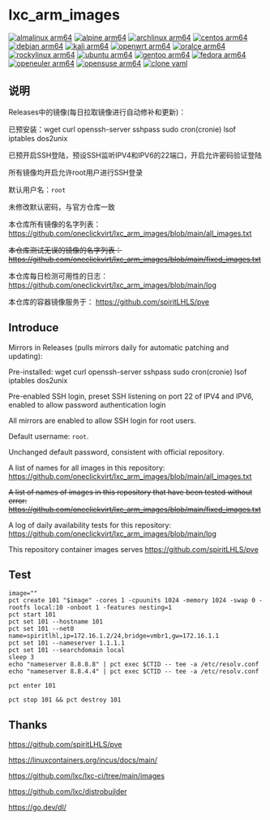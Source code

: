 # lxc_arm_images

[![almalinux arm64](https://github.com/oneclickvirt/lxc_arm_images/actions/workflows/almalinux_arm64.yml/badge.svg)](https://github.com/oneclickvirt/lxc_arm_images/actions/workflows/almalinux_arm64.yml) [![alpine arm64](https://github.com/oneclickvirt/lxc_arm_images/actions/workflows/alpine_arm64.yml/badge.svg)](https://github.com/oneclickvirt/lxc_arm_images/actions/workflows/alpine_arm64.yml) [![archlinux arm64](https://github.com/oneclickvirt/lxc_arm_images/actions/workflows/archlinux_arm64.yml/badge.svg)](https://github.com/oneclickvirt/lxc_arm_images/actions/workflows/archlinux_arm64.yml) [![centos arm64](https://github.com/oneclickvirt/lxc_arm_images/actions/workflows/centos_arm64.yml/badge.svg)](https://github.com/oneclickvirt/lxc_arm_images/actions/workflows/centos_arm64.yml) [![debian arm64](https://github.com/oneclickvirt/lxc_arm_images/actions/workflows/debian_arm64.yml/badge.svg)](https://github.com/oneclickvirt/lxc_arm_images/actions/workflows/debian_arm64.yml) [![kali arm64](https://github.com/oneclickvirt/lxc_arm_images/actions/workflows/kali_arm64.yml/badge.svg)](https://github.com/oneclickvirt/lxc_arm_images/actions/workflows/kali_arm64.yml) [![openwrt arm64](https://github.com/oneclickvirt/lxc_arm_images/actions/workflows/openwrt_arm64.yml/badge.svg)](https://github.com/oneclickvirt/lxc_arm_images/actions/workflows/openwrt_arm64.yml) [![oralce arm64](https://github.com/oneclickvirt/lxc_arm_images/actions/workflows/oralce_arm64.yml/badge.svg)](https://github.com/oneclickvirt/lxc_arm_images/actions/workflows/oralce_arm64.yml) [![rockylinux arm64](https://github.com/oneclickvirt/lxc_arm_images/actions/workflows/rockylinux_arm64.yml/badge.svg)](https://github.com/oneclickvirt/lxc_arm_images/actions/workflows/rockylinux_arm64.yml) [![ubuntu arm64](https://github.com/oneclickvirt/lxc_arm_images/actions/workflows/ubuntu_arm64.yml/badge.svg)](https://github.com/oneclickvirt/lxc_arm_images/actions/workflows/ubuntu_arm64.yml) [![gentoo arm64](https://github.com/oneclickvirt/lxc_arm_images/actions/workflows/gentoo_arm64.yml/badge.svg)](https://github.com/oneclickvirt/lxc_arm_images/actions/workflows/gentoo_arm64.yml) [![fedora arm64](https://github.com/oneclickvirt/lxc_arm_images/actions/workflows/fedora_arm64.yml/badge.svg)](https://github.com/oneclickvirt/lxc_arm_images/actions/workflows/fedora_arm64.yml) [![openeuler arm64](https://github.com/oneclickvirt/lxc_arm_images/actions/workflows/openeuler_arm64.yml/badge.svg)](https://github.com/oneclickvirt/lxc_arm_images/actions/workflows/openeuler_arm64.yml) [![opensuse arm64](https://github.com/oneclickvirt/lxc_arm_images/actions/workflows/opensuse_arm64.yml/badge.svg)](https://github.com/oneclickvirt/lxc_arm_images/actions/workflows/opensuse_arm64.yml) [![clone yaml](https://github.com/oneclickvirt/lxc_arm_images/actions/workflows/clone_yaml.yml/badge.svg)](https://github.com/oneclickvirt/lxc_arm_images/actions/workflows/clone_yaml.yml)

## 说明

Releases中的镜像(每日拉取镜像进行自动修补和更新)：

已预安装：wget curl openssh-server sshpass sudo cron(cronie) lsof iptables dos2unix

已预开启SSH登陆，预设SSH监听IPV4和IPV6的22端口，开启允许密码验证登陆

所有镜像均开启允许root用户进行SSH登录

默认用户名：```root```

未修改默认密码，与官方仓库一致

本仓库所有镜像的名字列表：https://github.com/oneclickvirt/lxc_arm_images/blob/main/all_images.txt

~~本仓库测试无误的镜像的名字列表：https://github.com/oneclickvirt/lxc_arm_images/blob/main/fixed_images.txt~~

本仓库每日检测可用性的日志：https://github.com/oneclickvirt/lxc_arm_images/blob/main/log

本仓库的容器镜像服务于： https://github.com/spiritLHLS/pve

## Introduce

Mirrors in Releases (pulls mirrors daily for automatic patching and updating):

Pre-installed: wget curl openssh-server sshpass sudo cron(cronie) lsof iptables dos2unix

Pre-enabled SSH login, preset SSH listening on port 22 of IPV4 and IPV6, enabled to allow password authentication login

All mirrors are enabled to allow SSH login for root users.

Default username: ```root```.

Unchanged default password, consistent with official repository.

A list of names for all images in this repository: https://github.com/oneclickvirt/lxc_arm_images/blob/main/all_images.txt

~~A list of names of images in this repository that have been tested without error: https://github.com/oneclickvirt/lxc_arm_images/blob/main/fixed_images.txt~~

A log of daily availability tests for this repository: https://github.com/oneclickvirt/lxc_arm_images/blob/main/log

This repository container images serves https://github.com/spiritLHLS/pve

## Test

```
image=""
pct create 101 "$image" -cores 1 -cpuunits 1024 -memory 1024 -swap 0 -rootfs local:10 -onboot 1 -features nesting=1
pct start 101
pct set 101 --hostname 101
pct set 101 --net0 name=spiritlhl,ip=172.16.1.2/24,bridge=vmbr1,gw=172.16.1.1
pct set 101 --nameserver 1.1.1.1
pct set 101 --searchdomain local
sleep 3
echo "nameserver 8.8.8.8" | pct exec $CTID -- tee -a /etc/resolv.conf
echo "nameserver 8.8.4.4" | pct exec $CTID -- tee -a /etc/resolv.conf
```

```
pct enter 101
```

```
pct stop 101 && pct destroy 101
```

## Thanks

https://github.com/spiritLHLS/pve

https://linuxcontainers.org/incus/docs/main/

https://github.com/lxc/lxc-ci/tree/main/images

https://github.com/lxc/distrobuilder

https://go.dev/dl/
